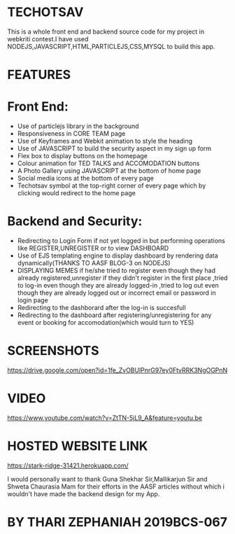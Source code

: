 # TECHOTSAV
This is a whole front end and backend source code for my project in webkriti contest.I have used NODEJS,JAVASCRIPT,HTML,PARTICLEJS,CSS,MYSQL to build this app.



# FEATURES
# Front End:
* Use of particlejs library in the background
* Responsiveness in CORE TEAM page
* Use of Keyframes and Webkit animation to style the heading
* Use of JAVASCRIPT to build the security aspect in my sign up form
* Flex box to display buttons on the homepage
* Colour animation for TED TALKS and ACCOMODATION buttons
* A Photo Gallery using JAVASCRIPT at the bottom of home page
* Social media icons at the bottom of every page
* Techotsav symbol at the top-right corner of every page which by clicking would redirect to the home page

# Backend and Security:
* Redirecting to Login Form if not yet logged in but performing operations like REGISTER,UNREGISTER or to view DASHBOARD
* Use of EJS templating engine to display dashboard by rendering data dynamically(THANKS TO AASF BLOG-3 on NODEJS)
* DISPLAYING MEMES if he/she tried to register even though they had already registered,unregister if they didn't register in the first place ,tried to log-in even though they are already logged-in ,tried to log out even though they are already logged out or incorrect email or password in login page
* Redirecting to the dashborard after the log-in is succesfull
* Redirecting to the dashboard after registering/unregistering for any event or booking for accomodation(which would turn to YES)


# SCREENSHOTS
https://drive.google.com/open?id=1fe_ZvOBUlPnrG97ey0FtvRRK3NgOGPnN


# VIDEO
https://www.youtube.com/watch?v=ZtTN-5jL9_A&feature=youtu.be

# HOSTED WEBSITE LINK
https://stark-ridge-31421.herokuapp.com/







I would personally want to thank Guna Shekhar Sir,Mallikarjun Sir and Shweta Chaurasia Mam for their efforts in the AASF articles without which i wouldn't have made the backend design for my App.


# BY THARI ZEPHANIAH 2019BCS-067

 
